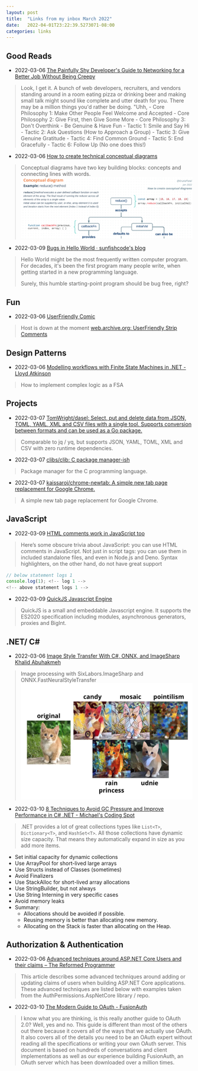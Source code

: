 ```yaml
---
layout: post
title:  "Links from my inbox March 2022"
date:   2022-04-01T23:22:39.5273071-08:00
categories: links
---
```


## Good Reads
- 2022-03-06 [The Painfully Shy Developer's Guide to Networking for a Better Job Without Being Creepy](https://www.samjulien.com/shy-dev-networking)
> Look, I get it. A bunch of web developers, recruiters, and vendors standing around in a room eating pizza or drinking beer and making small talk might sound like complete and utter death for you. There may be a million things you'd rather be doing. "Uhh,
    - Core Philosophy 1: Make Other People Feel Welcome and Accepted
    - Core Philosophy 2: Give First, then Give Some More
    - Core Philosophy 3: Don't Overthink - Be Genuine & Have Fun
    - Tactic 1: Smile and Say Hi
    - Tactic 2: Ask Questions (How to Approach a Group)
    - Tactic 3: Give Genuine Gratitude
    - Tactic 4: Find Common Ground
    - Tactic 5: End Gracefully
    - Tactic 6: Follow Up (No one does this!)
- 2022-03-06 [How to create technical conceptual diagrams](https://krutiepatel.com/blog/how-to-create-technical-conceptual-diagrams?utm_source=programmingdigest&utm_medium=email&utm_campaign=462)
> Conceptual diagrams have two key building blocks: concepts and connecting lines with words.
![](_img/20220306152256.png)
- 2022-03-09 [Bugs in Hello World · sunfishcode's blog](https://blog.sunfishcode.online/bugs-in-hello-world/)
> Hello World might be the most frequently written computer program. For decades, it's been the first program many people write, when getting started in a new programming language.
>
>Surely, this humble starting-point program should be bug free, right?

## Fun
- 2022-03-06 [UserFriendly Comic](http://ars.userfriendly.org/)
> Host is down at the moment [web.archive.org: UserFriendly Strip Comments](https://web.archive.org/web/20220228205859/http://ars.userfriendly.org/cartoons/?id=20220226)

## Design Patterns
- 2022-03-06 [Modelling workflows with Finite State Machines in .NET - Lloyd Atkinson](https://www.lloydatkinson.net/posts/2022/modelling-workflows-with-finite-state-machines-in-dotnet/)
> How to implement complex logic as a FSA

## Projects
- 2022-03-07 [TomWright/dasel: Select, put and delete data from JSON, TOML, YAML, XML and CSV files with a single tool. Supports conversion between formats and can be used as a Go package.](https://github.com/TomWright/dasel)
> Comparable to jq / yq, but supports JSON, YAML, TOML, XML and CSV with zero runtime dependencies.
- 2022-03-07 [clibs/clib: C package manager-ish](https://github.com/clibs/clib)
> Package manager for the C programming language.
- 2022-03-07 [kaissaroj/chrome-newtab: A simple new tab page replacement for Google Chrome.](https://github.com/kaissaroj/chrome-newtab)
> A simple new tab page replacement for Google Chrome.

## JavaScript
- 2022-03-09 [HTML comments work in JavaScript too](https://smitop.com/post/js-html-comments/)
> Here’s some obscure trivia about JavaScript: you can use HTML comments in JavaScript. Not just in script tags: you can use them in included standalone files, and even in Node.js and Deno. Syntax highlighters, on the other hand, do not have great support
```js
// below statement logs 1
console.log(1); <!-- log 1 -->
<!-- above statement logs 1 -->
```
- 2022-03-09 [QuickJS Javascript Engine](https://bellard.org/quickjs/)
> QuickJS is a small and embeddable Javascript engine. It supports the ES2020 specification including modules, asynchronous generators, proxies and BigInt.

## .NET/ C#
- 2022-03-06 [Image Style Transfer With C#, ONNX, and ImageSharp Khalid Abuhakmeh](https://khalidabuhakmeh.com/image-style-transfer-with-csharp-onnx-and-imagesharp?utm_source=csharpdigest&utm_medium=email&utm_campaign=405)
> Image processing with SixLabors.ImageSharp and ONNX.FastNeuralStyleTransfer
![](_img/2022-03-06-15-11-cat.webp)
- 2022-03-10 [8 Techniques to Avoid GC Pressure and Improve Performance in C# .NET - Michael's Coding Spot](https://michaelscodingspot.com/avoid-gc-pressure/)
> .NET provides a lot of great collections types like `List<T>`, `Dictionary<T>`, and `HashSet<T>`. All those collections have dynamic size capacity. That means they automatically expand in size as you add more items.
- Set initial capacity for dynamic collections
- Use ArrayPool for short-lived large arrays
- Use Structs instead of Classes (sometimes)
- Avoid Finalizers
- Use StackAlloc for short-lived array allocations
- Use StringBuilder, but not always
- Use String Interning in very specific cases
- Avoid memory leaks
- Summary:
    - Allocations should be avoided if possible.
    - Reusing memory is better than allocating new memory.
    - Allocating on the Stack is faster than allocating on the Heap.

## Authorization & Authentication
- 2022-03-06 [Advanced techniques around ASP.NET Core Users and their claims – The Reformed Programmer](https://www.thereformedprogrammer.net/advanced-techniques-around-asp-net-core-users-and-their-claims/?utm_source=csharpdigest&utm_medium=email&utm_campaign=405)
> This article describes some advanced techniques around adding or updating claims of users when building ASP.NET Core applications. These advanced techniques are listed below with examples taken from the AuthPermissions.AspNetCore library / repo.
- 2022-03-10 [The Modern Guide to OAuth - FusionAuth](https://fusionauth.io/learn/expert-advice/oauth/modern-guide-to-oauth)
> I know what you are thinking, is this really another guide to OAuth 2.0?
> Well, yes and no. This guide is different than most of the others out there because it covers all of the ways that we actually use OAuth. It also covers all of the details you need to be an OAuth expert without reading all the specifications or writing your own OAuth server. This document is based on hundreds of conversations and client implementations as well as our experience building FusionAuth, an OAuth server which has been downloaded over a million times.



